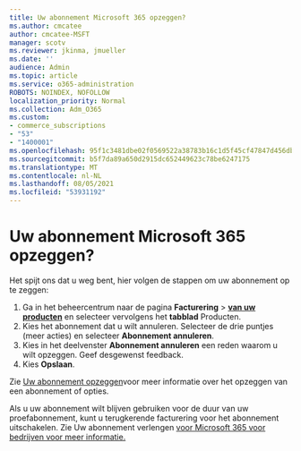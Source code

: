 ```yaml
---
title: Uw abonnement Microsoft 365 opzeggen?
ms.author: cmcatee
author: cmcatee-MSFT
manager: scotv
ms.reviewer: jkinma, jmueller
ms.date: ''
audience: Admin
ms.topic: article
ms.service: o365-administration
ROBOTS: NOINDEX, NOFOLLOW
localization_priority: Normal
ms.collection: Adm_O365
ms.custom:
- commerce_subscriptions
- "53"
- "1400001"
ms.openlocfilehash: 95f1c3481dbe02f0569522a38783b16c1d5f45cf47847d456dbed9ccda52c3c2
ms.sourcegitcommit: b5f7da89a650d2915dc652449623c78be6247175
ms.translationtype: MT
ms.contentlocale: nl-NL
ms.lasthandoff: 08/05/2021
ms.locfileid: "53931192"
---
```

# <a name="canceling-your-microsoft-365-subscription"></a>Uw abonnement Microsoft 365 opzeggen?

Het spijt ons dat u weg bent, hier volgen de stappen om uw abonnement op te zeggen:

1. Ga in het beheercentrum naar de pagina **Facturering**  >  **[van uw producten](https://go.microsoft.com/fwlink/p/?linkid=842054)** en selecteer vervolgens het **tabblad** Producten.
2. Kies het abonnement dat u wilt annuleren. Selecteer de drie puntjes (meer acties) en selecteer **Abonnement annuleren**.
3. Kies in het deelvenster **Abonnement annuleren** een reden waarom u wilt opzeggen. Geef desgewenst feedback.
4. Kies **Opslaan**.

Zie [Uw abonnement opzeggen](/microsoft-365/commerce/subscriptions/cancel-your-subscription)voor meer informatie over het opzeggen van een abonnement of opties.

Als u uw abonnement wilt blijven gebruiken voor de duur van uw proefabonnement, kunt u terugkerende facturering voor het abonnement uitschakelen. Zie Uw abonnement verlengen [voor Microsoft 365 voor bedrijven voor meer informatie.](/microsoft-365/commerce/subscriptions/renew-your-subscription)